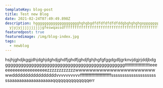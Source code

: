 ```yaml
---
templateKey: blog-post
title: Test new Blog
date: 2021-02-24T07:49:49.898Z
description: hgggggggggggggggggggghghgbgdfdfdfdfdfdfddgbghghghgopppppppppppppppppppppppp.
  yjyjyjjjjjjjjjjgfeswqassdffffffffffffffffffffffffffffffffffffffffffffffffffffffffffffffffffffffffffffffffffffffffffffffffffffffffffff
featuredpost: true
featuredimage: /img/blog-index.jpg
tags:
  - newblog
---
```

hsjhjghdjkggjdhjdghjdghdjghdfjghdfjghdjfghjhgfgfggdgdljgrknvjdgjrjddjbdgggggggggggggggggggggggggggggggggggggggggggggggtttttttttttttttttteeeeeeeeeeeeeeeeeeeezzzzzzzzzzzzwwwwwwwwwwwwwwwwwwwwwwwwwdddddddddddddddddvvvvvvvvvvffffffffffffffffffffffssssssssssssssssssssssaaaaaaaaaaaaaaaaaaqqqqqqqqqqqqqqerr